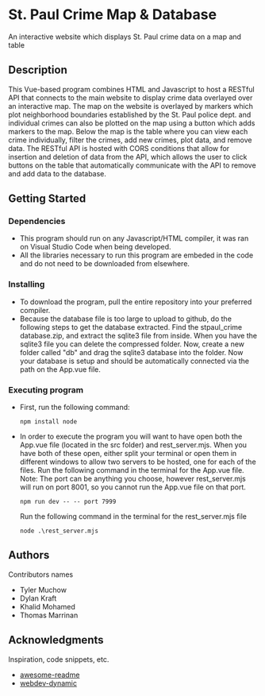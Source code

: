 # St. Paul Crime Map & Database

An interactive website which displays St. Paul crime data on a map and table

## Description

This Vue-based program combines HTML and Javascript to host a RESTful API that connects to the main website to display crime data overlayed over an interactive map. The map on the website is overlayed by markers which plot 
neighborhood boundaries established by the St. Paul police dept. and individual crimes can also be plotted on the map using a button which adds markers to the map. Below the map is the table where you can view each crime individually, 
filter the crimes, add new crimes, plot data, and remove data. The RESTful API is hosted with CORS conditions that allow for insertion and deletion of data from the API, which allows the user to click buttons on the table that 
automatically communicate with the API to remove and add data to the database.

## Getting Started

### Dependencies

* This program should run on any Javascript/HTML compiler, it was ran on Visual Studio Code when being developed.
* All the libraries necessary to run this program are embeded in the code and do not need to be downloaded from elsewhere.

### Installing

* To download the program, pull the entire repository into your preferred compiler.
* Because the database file is too large to upload to github, do the following steps to get the database extracted. Find the stpaul_crime database.zip, and extract the sqlite3 file from inside. When you have the sqlite3 file you
  can delete the compressed folder. Now, create a new folder called "db" and drag the sqlite3 database into the folder. Now your database is setup and should be automatically connected via the path on the App.vue file.


### Executing program

* First, run the following command:
  ```
  npm install node
  ```
* In order to execute the program you will want to have open both the App.vue file (located in the src folder) and rest_server.mjs. When you have both of these open, either split your terminal or open them in different windows
  to allow two servers to be hosted, one for each of the files. Run the following command in the terminal for the App.vue file. Note: The port can be anything you choose, however rest_server.mjs will run on port 8001, so you cannot
  run the App.vue file on that port. 
  
  ```
  npm run dev -- -- port 7999
  ```
  Run the following command in the terminal for the rest_server.mjs file
  
  ```
  node .\rest_server.mjs
  ```

## Authors

Contributors names

* Tyler Muchow
* Dylan Kraft
* Khalid Mohamed
* Thomas Marrinan


## Acknowledgments

Inspiration, code snippets, etc.
* [awesome-readme](https://github.com/matiassingers/awesome-readme)
* [webdev-dynamic](https://github.com/tmarrinan/webdev-dynamic)
